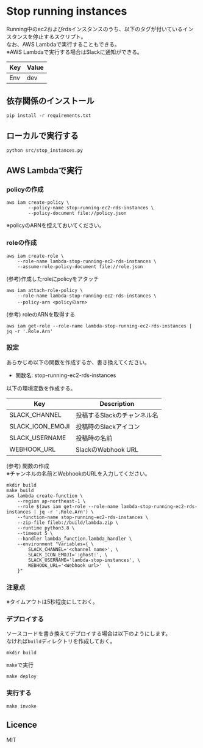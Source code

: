 # Stop running instances
Running中のec2およびrdsインスタンスのうち、以下のタグが付いているインスタンスを停止するスクリプト。  
なお、AWS Lambdaで実行することもできる。  
※AWS Lambdaで実行する場合はSlackに通知ができる。  

| Key | Value | 
| -- | -- |
| Env | dev |

## 依存関係のインストール

```
pip install -r requirements.txt
```

## ローカルで実行する

```
python src/stop_instances.py
```

## AWS Lambdaで実行

### policyの作成

```
aws iam create-policy \
        --policy-name stop-running-ec2-rds-instances \
        --policy-document file://policy.json
```

※policyのARNを控えておいてください。  

### roleの作成

```
aws iam create-role \
    --role-name lambda-stop-running-ec2-rds-instances \
    --assume-role-policy-document file://role.json
```

(参考)作成したroleにpolicyをアタッチ

```
aws iam attach-role-policy \
	--role-name lambda-stop-running-ec2-rds-instances \
	--policy-arn <policyのarn>
```

(参考) roleのARNを取得する

```
aws iam get-role --role-name lambda-stop-running-ec2-rds-instances | jq -r '.Role.Arn'
```

### 設定
あらかじめ以下の関数を作成するか、書き換えてください。  

- 関数名:  stop-running-ec2-rds-instances

以下の環境変数を作成する。  

| Key | Description | 
| -- | -- |
| SLACK_CHANNEL | 投稿するSlackのチャンネル名 |
| SLACK_ICON_EMOJI | 投稿時のSlackアイコン |
| SLACK_USERNAME | 投稿時の名前 |
| WEBHOOK_URL | SlackのWebhook URL |

(参考) 関数の作成  
※チャンネルの名前とWebhookのURLを入力してください。  

```
mkdir build
make build
aws lambda create-function \
    --region ap-northeast-1 \
    --role $(aws iam get-role --role-name lambda-stop-running-ec2-rds-instances | jq -r '.Role.Arn') \
    --function-name stop-running-ec2-rds-instances \
    --zip-file fileb://build/lambda.zip \
    --runtime python3.8 \
    --timeout 5 \
    --handler lambda_function.lambda_handler \
    --environment "Variables={ \
        SLACK_CHANNEL='<channel name>', \
        SLACK_ICON_EMOJI=':ghost:', \
        SLACK_USERNAME='lambda-stop-instances', \
        WEBHOOK_URL='<Webhook url>'  \
    }"
```

### 注意点  
※タイムアウトは5秒程度にしておく。  

### デプロイする
ソースコードを書き換えてデプロイする場合は以下のようにします。  
なければ`build`ディレクトリを作成しておく。  

```
mkdir build
```

`make`で実行  

```
make deploy
```

### 実行する

```
make invoke
```


## Licence
MIT

